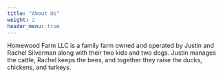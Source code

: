 ```yaml
---
title: "About Us"
weight: 2
header_menu: true
---
```


Homewood Farm LLC is a family farm owned and operated by Justin and Rachel Silverman along with
their two kids and two dogs. Justin manages the cattle, Rachel keeps the bees, and together they
raise the ducks, chickens, and turkeys.


